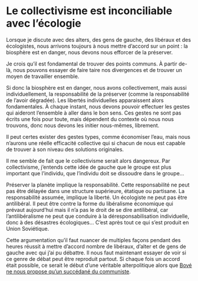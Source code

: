 # Le collectivisme est inconciliable avec l&#8217;écologie

Lorsque je discute avec des alters, des gens de gauche, des libéraux et des écologistes, nous arrivons toujours à nous mettre d’accord sur un point : la biosphère est en danger, nous devons nous efforcer de la préserver.

Je crois qu’il est fondamental de trouver des points communs. À partir de-là, nous pouvons essayer de faire taire nos divergences et de trouver un moyen de travailler ensemble.

Si donc la biosphère est en danger, nous avons collectivement, mais aussi individuellement, la responsabilité de la préserver (comme la responsabilité de l’avoir dégradée). Les libertés individuelles apparaissent alors fondamentales. À chaque instant, nous devons pouvoir effectuer les gestes qui aideront l’ensemble à aller dans le bon sens. Ces gestes ne sont pas écrits une fois pour toute, mais dépendent du contexte où nous nous trouvons, donc nous devons les initier nous-mêmes, librement.

Il peut certes exister des gestes types, comme économiser l’eau, mais nous n’aurons une réelle efficacité collective qui si chacun de nous est capable de trouver à son niveau des solutions originales.

Il me semble de fait que le collectivisme serait alors dangereux. Par collectivisme, j’entends cette idée de gauche que le groupe est plus important que l’individu, que l’individu doit se dissoudre dans le groupe…

Préserver la planète implique la responsabilité. Cette responsabilité ne peut pas être délayée dans une structure supérieure, étatique ou partisane. La responsabilité assumée, implique la liberté. Un écologiste ne peut pas être antilibéral. Il peut être contre la forme du libéralisme économique qui prévaut aujourd’hui mais il n’a pas le droit de se dire antilibéral, car l’antilibéralisme ne peut que conduire à la déresponsabilisation individuelle, donc à des désastres écologiques… C’est après tout ce qui s’est produit en Union Soviétique.

Cette argumentation qu’il faut nuancer de multiples façons pendant des heures réussit à mettre d’accord nombre de libéraux, d’alter et de gens de gauche avec qui j’ai pu débattre. Il nous faut maintenant essayer de voir si ce genre de débat peut être reproduit partout. Si chaque fois un accord était possible, ce serait le début d’une véritable alterpolitique alors que [Bové ne nous propose qu’un succédané du communiste](https://tcrouzet.com/2007/02/02/j%e2%80%99ai-signe-pour-bove/).